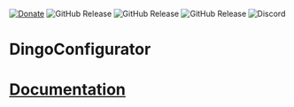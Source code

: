 [![Donate](https://img.shields.io/badge/Donate-PayPal-blue.svg)](https://www.paypal.com/donate/?hosted_button_id=HDE8YCVY9NR2L) ![GitHub Release](https://img.shields.io/github/v/release/corygrant/dingoPDM?include_prereleases&display_name=tag&label=Hardware) ![GitHub Release](https://img.shields.io/github/v/release/corygrant/dingopdm_fw?include_prereleases&display_name=tag&label=Firmware) ![GitHub Release](https://img.shields.io/github/v/release/corygrant/dingoconfigurator?include_prereleases&display_name=tag&label=Software) ![Discord](https://img.shields.io/discord/1243358184266010667?label=discord)

# DingoConfigurator

# [**Documentation**](https://corygrant.github.io/dingoPDM/software/introduction/)

